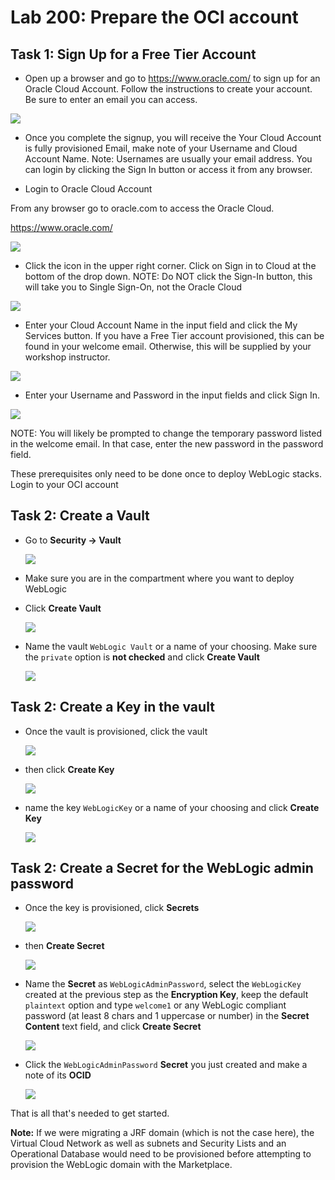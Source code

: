# Lab 200: Prepare the OCI account

## Task 1: Sign Up for a Free Tier Account

- Open up a browser and go to https://www.oracle.com/ to sign up for an Oracle Cloud Account. Follow the instructions to create your account. Be sure to enter an email you can access.

![](./images/101.png)

- Once you complete the signup, you will receive the Your Cloud Account is fully provisioned Email, make note of your Username and Cloud Account Name. Note: Usernames are usually your email address. You can login by clicking the Sign In button or access it from any browser.

- Login to Oracle Cloud Account

From any browser go to oracle.com to access the Oracle Cloud.

https://www.oracle.com/

![](./images/102.png)


- Click the icon in the upper right corner. Click on Sign in to Cloud at the bottom of the drop down. NOTE: Do NOT click the Sign-In button, this will take you to Single Sign-On, not the Oracle Cloud

![](./images/103.png)

- Enter your Cloud Account Name in the input field and click the My Services button. If you have a Free Tier account provisioned, this can be found in your welcome email. Otherwise, this will be supplied by your workshop instructor.

![](./images/104.png)

- Enter your Username and Password in the input fields and click Sign In.

![](./images/105.png)

NOTE: You will likely be prompted to change the temporary password listed in the welcome email. In that case, enter the new password in the password field.

These prerequisites only need to be done once to deploy WebLogic stacks.
Login to your OCI account

## Task 2: Create a **Vault**

- Go to **Security -> Vault**

   ![](./images/prereq-vault1.png)

- Make sure you are in the compartment where you want to deploy WebLogic

- Click **Create Vault**

   ![](./images/prereq-vault2.png)

- Name the vault `WebLogic Vault` or a name of your choosing. Make sure the `private` option is **not checked** and click **Create Vault**

   ![](./images/prereq-vault3.png)

## Task 2: Create a **Key** in the vault

- Once the vault is provisioned, click the vault

   ![](./images/prereq-vault4.png)

- then click **Create Key**

   ![](./images/prereq-key1.png)

- name the key `WebLogicKey` or a name of your choosing and click **Create Key**

   ![](./images/prereq-key2.png)

## Task 2: Create a **Secret** for the WebLogic admin password

- Once the key is provisioned, click **Secrets**

   ![](./images/prereq-secret1.png)

- then **Create Secret**

  ![](./images/prereq-secret2.png)

- Name the **Secret** as `WebLogicAdminPassword`, select the `WebLogicKey` created at the previous step as the **Encryption Key**, keep the default `plaintext` option and type `welcome1` or any WebLogic compliant password (at least 8 chars and 1 uppercase or number) in the **Secret Content** text field, and click **Create Secret**

  ![](./images/prereq-secret3.png)

- Click the `WebLogicAdminPassword` **Secret** you just created and make a note of its **OCID**

   ![](./images/prereq-secret4.png)

That is all that's needed to get started.

**Note:**
If we were migrating a JRF domain (which is not the case here), the Virtual Cloud Network as well as subnets and Security Lists and an Operational Database would need to be provisioned before attempting to provision the WebLogic domain with the Marketplace.
